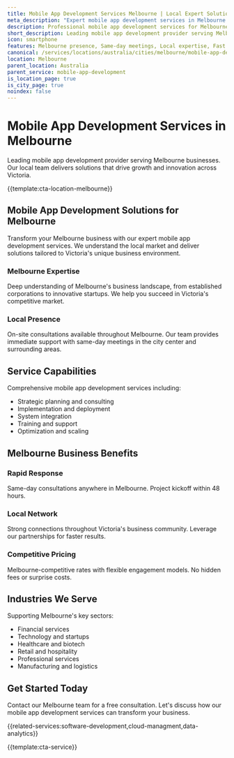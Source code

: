 ```yaml
---
title: Mobile App Development Services Melbourne | Local Expert Solutions
meta_description: "Expert mobile app development services in Melbourne. Local team, same-day consultations, proven results. Transform your business today."
description: Professional mobile app development services for Melbourne businesses
short_description: Leading mobile app development provider serving Melbourne and Victoria.
icon: smartphone
features: Melbourne presence, Same-day meetings, Local expertise, Fast deployment, Competitive rates, Proven track record
canonical: /services/locations/australia/cities/melbourne/mobile-app-development-melbourne.html
location: Melbourne
parent_location: Australia
parent_service: mobile-app-development
is_location_page: true
is_city_page: true
noindex: false
---
```


# Mobile App Development Services in Melbourne

Leading mobile app development provider serving Melbourne businesses. Our local team delivers solutions that drive growth and innovation across Victoria.

{{template:cta-location-melbourne}}

## Mobile App Development Solutions for Melbourne

Transform your Melbourne business with our expert mobile app development services. We understand the local market and deliver solutions tailored to Victoria's unique business environment.

### Melbourne Expertise

Deep understanding of Melbourne's business landscape, from established corporations to innovative startups. We help you succeed in Victoria's competitive market.

### Local Presence

On-site consultations available throughout Melbourne. Our team provides immediate support with same-day meetings in the city center and surrounding areas.

## Service Capabilities

Comprehensive mobile app development services including:
- Strategic planning and consulting
- Implementation and deployment
- System integration
- Training and support
- Optimization and scaling

## Melbourne Business Benefits

### Rapid Response
Same-day consultations anywhere in Melbourne. Project kickoff within 48 hours.

### Local Network
Strong connections throughout Victoria's business community. Leverage our partnerships for faster results.

### Competitive Pricing
Melbourne-competitive rates with flexible engagement models. No hidden fees or surprise costs.

## Industries We Serve

Supporting Melbourne's key sectors:
- Financial services
- Technology and startups
- Healthcare and biotech
- Retail and hospitality
- Professional services
- Manufacturing and logistics

## Get Started Today

Contact our Melbourne team for a free consultation. Let's discuss how our mobile app development services can transform your business.

{{related-services:software-development,cloud-managment,data-analytics}}

{{template:cta-service}}
